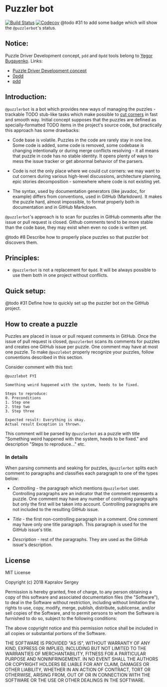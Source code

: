 # Puzzler bot

[![Build Status](https://img.shields.io/travis/skapral/puzzlerbot/master.svg)](https://travis-ci.org/skapral/puzzlerbot)
[![Codecov](https://codecov.io/gh/skapral/puzzlerbot/branch/master/graph/badge.svg)](https://codecov.io/gh/skapral/puzzlerbot)
@todo #31 to add some badge which will show the `@puzzlerbot`'s status.

## Notice:

Puzzle Driver Development concept, `pdd` and `0pdd` tools belong to [Yegor Bugayenko](yegor256.com).
Links:
- [Puzzle Driver Development concept](https://www.yegor256.com/2010/03/04/pdd.html)
- [0pdd](https://github.com/yegor256/0pdd/)
- [pdd](https://github.com/yegor256/pdd/)

## Introduction:

`@puzzlerbot` is a bot which provides new ways of managing the
puzzles - trackable TODO stub-like tasks which make possible to 
[cut corners](https://www.yegor256.com/2015/01/15/how-to-cut-corners.html)
in fast and smooth way. Initial concept supposes that the puzzles
are defined as specially-formatted TODO items in the project's source code, but
practically this approach has some drawbacks:

- Code base is volatile. Puzzles in the code are rarely stay in one line. 
Some code is added, some code is removed, some codebase is changing intentionally
or during merge conflicts resolving - it all means that puzzle in code has no stable 
identity. It opens plenty of ways to mess the issue tracker or get abnormal behavior
of the parsers.

- Code is not the only place where we could cut corners: we may want to cut corners
during various high-level discussions, architecture planning, 
epic stories decomposition - somewhere where code is not existing yet.

- The syntax, used by documentation generators (like javadoc, for example) differs
from conventions, used in GitHub (Markdown). It makes the puzzle hard, almost impossible,
to format properly both in documentation and in GitHub Markdown.

`@puzzlerbot`'s approach is to scan for puzzles in GitHub comments after 
the issue or pull request is closed. Github comments tend to be more stable than 
the code base, they may exist when even no code is written yet.

@todo #8 Describe how to properly place puzzles so that puzzler bot discovers them. 

## Principles:

- `@puzzlerbot` is not a replacement for `0pdd`. It will be always possible to use
them both in one project without conflicts.

## Quick setup:

@todo #31 Define how to quickly set up the puzzler bot on the GitHub project.

## How to create a puzzle

Puzzles are placed in issue or pull request comments in GitHub. Once the issue of pull request is
closed, `@puzzlerbot` scans its comments for puzzles and creates one GitHub issue per puzzle. 
One comment may have at most one puzzle. To make `@puzzlebot` properly recognize your puzzles,
follow conventions described in this section.

Consider comment with this text:

```
@puzzlebot FYI

Something weird happened with the system, heeds to be fixed.

Steps to reproduce:
0. Preconditions
1. Step one
2. Step two
3. Step three

Expected result: Everything is okay.
Actual result Exception is thrown.
```

This comment will be parsed by `@puzzlerbot` as a puzzle with title
"Something weird happened with the system, heeds to be fixed." and description
"Steps to reproduce..." etc.

### In details

When parsing comments and seaking for puzzles, `@puzzlerbot` splits each comment to
paragraphs and classifies each paragraph to one of the types below:

- *Controlling* - the paragraph which mentions `@puzzlerbot` user. Controlling paragraphs
are an indicator that the comment represents a puzzle.
One comment may have any number of controlling paragraphs but only the first will be taken 
into account. Controlling paragraphs are not included to the resulting GitHub issue.

- *Title* - the first non-controlling paragraph in a comment. One comment may have only one
title paragraph. This paragraph is used for the GitHub issue's title.

- *Description* - rest of the paragraphs. They are used as the GitHub issue's description.

## License

MIT License

Copyright (c) 2018 Kapralov Sergey

Permission is hereby granted, free of charge, to any person obtaining a copy
of this software and associated documentation files (the "Software"), to deal
in the Software without restriction, including without limitation the rights
to use, copy, modify, merge, publish, distribute, sublicense, and/or sell
copies of the Software, and to permit persons to whom the Software is
furnished to do so, subject to the following conditions:

The above copyright notice and this permission notice shall be included in all
copies or substantial portions of the Software.

THE SOFTWARE IS PROVIDED "AS IS", WITHOUT WARRANTY OF ANY KIND, EXPRESS OR
IMPLIED, INCLUDING BUT NOT LIMITED TO THE WARRANTIES OF MERCHANTABILITY,
FITNESS FOR A PARTICULAR PURPOSE AND NONINFRINGEMENT. IN NO EVENT SHALL THE
AUTHORS OR COPYRIGHT HOLDERS BE LIABLE FOR ANY CLAIM, DAMAGES OR OTHER
LIABILITY, WHETHER IN AN ACTION OF CONTRACT, TORT OR OTHERWISE, ARISING FROM,
OUT OF OR IN CONNECTION WITH THE SOFTWARE OR THE USE OR OTHER DEALINGS IN THE
SOFTWARE.
